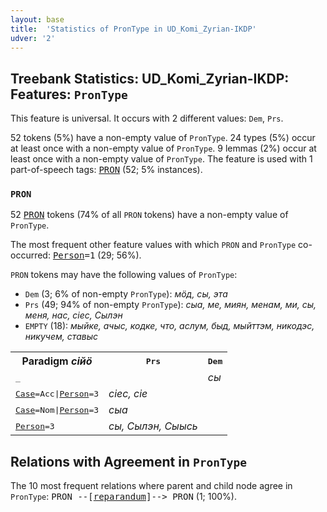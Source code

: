 ```yaml
---
layout: base
title:  'Statistics of PronType in UD_Komi_Zyrian-IKDP'
udver: '2'
---
```


## Treebank Statistics: UD_Komi_Zyrian-IKDP: Features: `PronType`

This feature is universal.
It occurs with 2 different values: `Dem`, `Prs`.

52 tokens (5%) have a non-empty value of `PronType`.
24 types (5%) occur at least once with a non-empty value of `PronType`.
9 lemmas (2%) occur at least once with a non-empty value of `PronType`.
The feature is used with 1 part-of-speech tags: <tt><a href="kpv_ikdp-pos-PRON.html">PRON</a></tt> (52; 5% instances).

### `PRON`

52 <tt><a href="kpv_ikdp-pos-PRON.html">PRON</a></tt> tokens (74% of all `PRON` tokens) have a non-empty value of `PronType`.

The most frequent other feature values with which `PRON` and `PronType` co-occurred: <tt><a href="kpv_ikdp-feat-Person.html">Person</a></tt><tt>=1</tt> (29; 56%).

`PRON` tokens may have the following values of `PronType`:

* `Dem` (3; 6% of non-empty `PronType`): <em>мӧд, сы, эта</em>
* `Prs` (49; 94% of non-empty `PronType`): <em>сыа, ме, миян, менам, ми, сы, меня, нас, сіес, Сылэн</em>
* `EMPTY` (18): <em>мыйке, ачыс, кодке, что, аслум, быд, мыйттэм, никодэс, никучем, ставыс</em>

<table>
  <tr><th>Paradigm <i>сійӧ</i></th><th><tt>Prs</tt></th><th><tt>Dem</tt></th></tr>
  <tr><td><tt>_</tt></td><td></td><td><em>сы</em></td></tr>
  <tr><td><tt><tt><a href="kpv_ikdp-feat-Case.html">Case</a></tt><tt>=Acc</tt>|<tt><a href="kpv_ikdp-feat-Person.html">Person</a></tt><tt>=3</tt></tt></td><td><em>сіес, сіе</em></td><td></td></tr>
  <tr><td><tt><tt><a href="kpv_ikdp-feat-Case.html">Case</a></tt><tt>=Nom</tt>|<tt><a href="kpv_ikdp-feat-Person.html">Person</a></tt><tt>=3</tt></tt></td><td><em>сыа</em></td><td></td></tr>
  <tr><td><tt><tt><a href="kpv_ikdp-feat-Person.html">Person</a></tt><tt>=3</tt></tt></td><td><em>сы, Сылэн, Сыысь</em></td><td></td></tr>
</table>

## Relations with Agreement in `PronType`

The 10 most frequent relations where parent and child node agree in `PronType`:
<tt>PRON --[<tt><a href="kpv_ikdp-dep-reparandum.html">reparandum</a></tt>]--> PRON</tt> (1; 100%).

